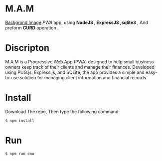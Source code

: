 # M.A.M
[Backgrond Image](Mockup.png)
*PWA* app, using **NodeJS , ExpressJS ,sqlite3** , And preform **CURD** operation .

# Discripton

M.A.M is a Progressive Web App (PWA) designed to help small business owners keep track of their clients and manage their finances. Developed using PUG.js, Express.js, and SQLite, the app provides a simple and easy-to-use solution for managing client information and financial records.

# Install

Download The repo, Then type the following command:

```shell
$ npm install
```

# Run

```shell
$ npm run ono
```
